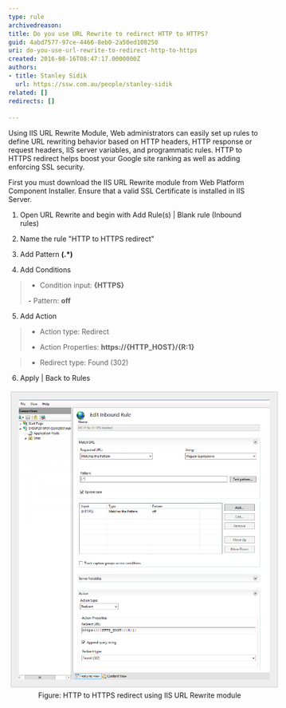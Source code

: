 ```yaml
---
type: rule
archivedreason: 
title: Do you use URL Rewrite to redirect HTTP to HTTPS?
guid: 4abd7577-97ce-4466-8eb0-2a50ed108250
uri: do-you-use-url-rewrite-to-redirect-http-to-https
created: 2016-08-16T08:47:17.0000000Z
authors:
- title: Stanley Sidik
  url: https://ssw.com.au/people/stanley-sidik
related: []
redirects: []

---
```


Using IIS URL Rewrite Module, Web administrators can easily set up rules to define URL rewriting behavior based on HTTP headers, HTTP response or request headers, IIS server variables, and programmatic rules. HTTP to HTTPS redirect helps boost your Google site ranking as well as adding enforcing SSL security.




<!--endintro-->

First you must download the IIS URL Rewrite module from Web Platform Component Installer. Ensure that a valid SSL Certificate is installed in IIS Server. 





1. Open URL Rewrite and begin with Add Rule(s) | Blank rule (Inbound rules)


2. Name the rule "HTTP to HTTPS redirect"


3. Add Pattern  **(.\*)** 


4. Add Conditions


> - Condition input:  **{HTTPS}** 
> 
> 
>  **-** Pattern:  **off**

5. Add Action


> - Action type: Redirect
> 
> 
> - Action Properties:  **https://{HTTP\_HOST}/{R:1}**




> - Redirect type: Found (302)

6. Apply | Back to Rules






<dt style="border:none;"><img alt="Designing border protection." src="IISURLRewrite.jpg" class="ms-rte-paste-setimagesize" style="margin:5px;padding:15px;border:1px solid #cccccc;width:750px;background:#eeeeee;"> <br></dt><dd style="padding-left:20px;border:none;line-height:16px;background-attachment:initial;background-size:initial;background-origin:initial;background-clip:initial;background-position:initial;background-repeat:no-repeat;">Figure: HTTP to HTTPS redirect using IIS URL Rewrite module<br><br></dd>
